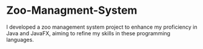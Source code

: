 # Zoo-Managment-System
I developed a zoo management system project to enhance my proficiency in Java and JavaFX, aiming to refine my skills in these programming languages.
